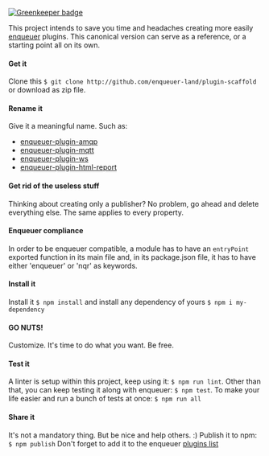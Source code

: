 [![Greenkeeper badge](https://badges.greenkeeper.io/enqueuer-land/plugin-scaffold.svg)](https://greenkeeper.io/)

This project intends to save you time and headaches creating more easily [enqueuer](http://github.com/enqueuer-land/enqueuer) plugins.
This canonical version can serve as a reference, or a starting point all on its own.

#### Get it

Clone this `$ git clone http://github.com/enqueuer-land/plugin-scaffold` or download as zip file.

#### Rename it
Give it a meaningful name. Such as: 
- [enqueuer-plugin-amqp](http://github.com/enqueuer-land/enqueuer-plugin-amqp) 
- [enqueuer-plugin-mqtt](http://github.com/enqueuer-land/enqueuer-plugin-mqtt) 
- [enqueuer-plugin-ws](https://github.com/williamsdevaccount/enqueuer-plugin-ws) 
- [enqueuer-plugin-html-report](http://github.com/enqueuer-land/enqueuer-plugin-html-report) 

#### Get rid of the useless stuff
Thinking about creating only a publisher? No problem, go ahead and delete everything else.
The same applies to every property.

#### Enqueuer compliance
In order to be enqueuer compatible, a module has to have an `entryPoint` exported function in its main file and, in its package.json file, it has to have either 'enqueuer' or 'nqr' as keywords.


#### Install it
Install it `$ npm install` and install any dependency of yours `$ npm i my-dependency`

#### GO NUTS!
Customize. It's time to do what you want. Be free.

#### Test it
A linter is setup within this project, keep using it: `$ npm run lint`.
Other than that, you can keep testing it along with enqueuer: `$ npm test`.
To make your life easier and run a bunch of tests at once: `$ npm run all`

#### Share it
It's not a mandatory thing. But be nice and help others. :)
Publish it to npm: `$ npm publish`
Don't forget to add it to the enqueuer [plugins list](http://github.com/enqueuer-land/plugins-list)



